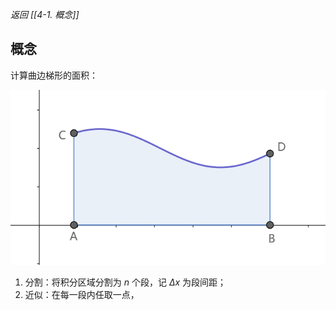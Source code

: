 *返回 [[4-1. 概念]]*

## 概念

计算曲边梯形的面积：

![intergral](assets/int_area.png)

1. 分割：将积分区域分割为 $n$ 个段，记 $\Delta x$ 为段间距；
2. 近似：在每一段内任取一点，


$$$$